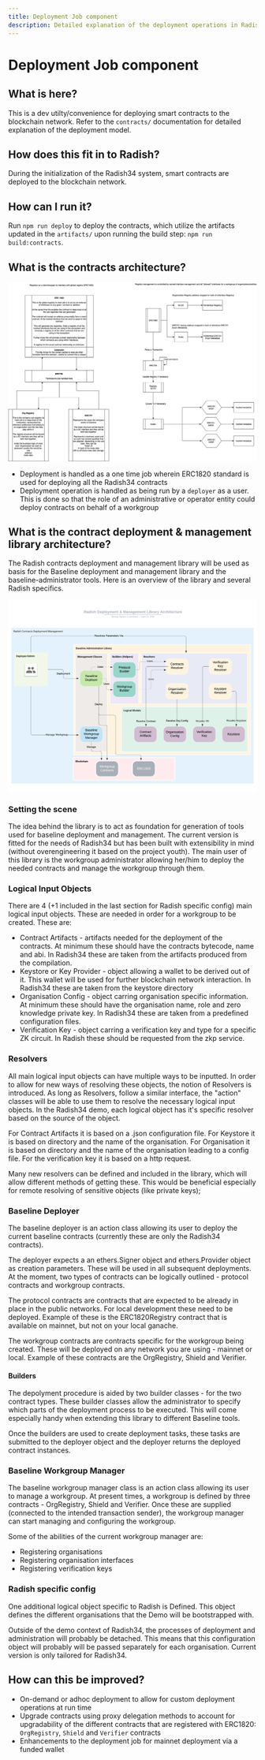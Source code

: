 ```yaml
---
title: Deployment Job component
description: Detailed explanation of the deployment operations in Radish34 implementation
---
```


# Deployment Job component

## What is here?

This is a dev utilty/convenience for deploying smart contracts to the blockchain network. Refer to the `contracts/` documentation for detailed explanation of the deployment model.

## How does this fit in to Radish?

During the initialization of the Radish34 system, smart contracts are deployed to the blockchain network. 

## How can I run it?

Run `npm run deploy` to deploy the contracts, which utilize the artifacts updated in the `artifacts/` upon running the build step: `npm run build:contracts`.

## What is the contracts architecture? 

![Smart Contract Deployment](../../docs/assets/SmartContractDeployment.png)

- Deployment is handled as a one time job wherein ERC1820 standard is used for deploying all the Radish34 contracts
- Deployment operation is handled as being run by a `deployer` as a user. This is done so that the role of an administrative or operator entity could deploy contracts on behalf of a workgroup

## What is the contract deployment & management library architecture?

The Radish contracts deployment and management library will be used as basis for the Baseline deployment and management library and the baseline-administrator tools. Here is an overview of the library and several Radish specifics.

![Radish Deployment & Management Library Architecture](./Radish_Deployment_Management_Library_Architecture.png)

### Setting the scene
The idea behind the library is to act as foundation for generation of tools used for baseline deployment and management. The current version is fitted for the needs of Radish34 but has been built with extensibility in mind (without overengineering it based on the project youth). The main user of this library is the workgroup administrator allowing her/him to deploy the needed contracts and manage the workgroup through them.

### Logical Input Objects

There are 4 (+1 included in the last section for Radish specific config) main logical input objects. These are needed in order for a workgroup to be created. These are:
- Contract Artifacts - artifacts needed for the deployment of the contracts. At minimum these should have the contracts bytecode, name and abi. In Radish34 these are taken from the artifacts produced from the compilation.
- Keystore or Key Provider - object allowing a wallet to be derived out of it. This wallet will be used for further blockchain network interaction. In Radish34 these are taken from the keystore directory
- Organisation Config - object carring organisation specific information. At minimum these should have the organisation name, role and zero knowledge private key. In Radish34 these are taken from a predefined configuration files.
- Verification Key - object carring a verification key and type for a specific ZK circuit. In Radish these should be requested from the zkp service.
### Resolvers
All main logical input objects can have multiple ways to be inputted. In order to allow for new ways of resolving these objects, the notion of Resolvers is introduced. As long as Resolvers, follow a similar interface, the "action" classes will be able to use them to resolve the necessary logical input objects. In the Radish34 demo, each logical object has it's specific resolver based on the source of the object.

For Contract Artifacts it is based on a .json configuration file. For Keystore it is based on directory and the name of the organisation. For Organisation it is based on directory and the name of the organisation leading to a config file. For the verification key it is based on a http request.

Many new resolvers can be defined and included in the library, which will allow different methods of getting these. This would be beneficial especially for remote resolving of sensitive objects (like private keys);

### Baseline Deployer
The baseline deployer is an action class allowing its user to deploy the current baseline contracts (currently these are only the Radish34 contracts).

The deployer expects a an ethers.Signer object and ethers.Provider object as creation parameters. These will be used in all subsequent deployments.
At the moment, two types of contracts can be logically outlined - protocol contracts and workgroup contracts.

The protocol contracts are contracts that are expected to be already in place in the public networks. For local development these need to be deployed. Example of these is the ERC1820Registry contract that is available on mainnet, but not on your local ganache.

The workgroup contracts are contracts specific for the workgroup being created. These will be deployed on any network you are using - mainnet or local. Example of these contracts are the OrgRegistry, Shield and Verifier.

#### Builders
The depolyment procedure is aided by two builder classes - for the two contract types. These builder classes allow the administrator to specify which parts of the deployment process to be executed. This will come especially handy when extending this library to different Baseline tools.

Once the builders are used to create deployment tasks, these tasks are submitted to the deployer object and the deployer returns the deployed contract instances.

### Baseline Workgroup Manager
The baseline workgroup manager class is an action class allowing its user to manage a workgroup. At present times, a workgroup is defined by three contracts - OrgRegistry, Shield and Verifier. Once these are supplied (connected to the intended transaction sender), the workgroup manager can start managing and configuring the workgroup.

Some of the abilities of the current workgroup manager are:
- Registering organisations
- Registering organisation interfaces
- Registering verification keys

### Radish specific config 
One additional logical object specific to Radish is Defined. This object defines the different organisations that the Demo will be bootstrapped with. 

Outside of the demo context of Radish34, the processes of deployment and administration will probably be detached. This means that this configuration object will probably will be passed separately for each organisation. Current version is only tailored for Radish34.

## How can this be improved?

- On-demand or adhoc deployment to allow for custom deployment operations at run time
- Upgrade contracts using proxy delegation methods to account for upgradability of the different contracts that are registered with ERC1820: `OrgRegistry`, `Shield` and `Verifier` contracts
- Enhancements to the deployment job for mainnet deployment via a funded wallet
